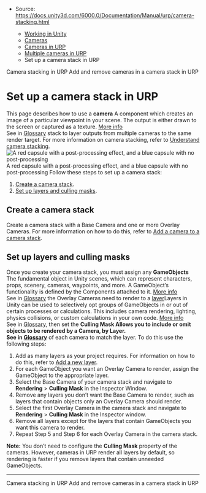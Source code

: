 * Source: https://docs.unity3d.com/6000.0/Documentation/Manual/urp/camera-stacking.html

  * [Working in Unity](https://docs.unity3d.com/6000.0/Documentation/Manual/working-in-unity.html)
  * [Cameras](https://docs.unity3d.com/6000.0/Documentation/Manual/Cameras.html)
  * [Cameras in URP](https://docs.unity3d.com/6000.0/Documentation/Manual/urp/urp-cameras-landing.html)
  * [Multiple cameras in URP](https://docs.unity3d.com/6000.0/Documentation/Manual/urp/cameras-multiple.html)
  * Set up a camera stack in URP


[](https://docs.unity3d.com/6000.0/Documentation/Manual/urp/cameras/camera-stacking-concepts.html)
Camera stacking in URP
[](https://docs.unity3d.com/6000.0/Documentation/Manual/urp/cameras/add-and-remove-cameras-in-a-stack.html)
Add and remove cameras in a camera stack in URP
# Set up a camera stack in URP
This page describes how to use a **camera** A component which creates an image of a particular viewpoint in your scene. The output is either drawn to the screen or captured as a texture. [More info](https://docs.unity3d.com/6000.0/Documentation/Manual/CamerasOverview.html)  
See in [Glossary](https://docs.unity3d.com/6000.0/Documentation/Manual/Glossary.html#Camera) stack to layer outputs from multiple cameras to the same render target. For more information on camera stacking, refer to [Understand camera stacking](https://docs.unity3d.com/6000.0/Documentation/Manual/urp/cameras/camera-stacking-concepts.html).
![A red capsule with a post-processing effect, and a blue capsule with no post-processing](https://docs.unity3d.com/6000.0/Documentation/uploads/urp/camera-stacking-blur-background.png) A red capsule with a post-processing effect, and a blue capsule with no post-processing
Follow these steps to set up a camera stack:
  1. [Create a camera stack](https://docs.unity3d.com/6000.0/Documentation/Manual/urp/camera-stacking.html#create-a-camera-stack).
  2. [Set up layers and culling masks](https://docs.unity3d.com/6000.0/Documentation/Manual/urp/camera-stacking.html#set-up-layers-and-culling-masks).


## Create a camera stack
Create a camera stack with a Base Camera and one or more Overlay Cameras.
For more information on how to do this, refer to [Add a camera to a camera stack](https://docs.unity3d.com/6000.0/Documentation/Manual/urp/cameras/add-and-remove-cameras-in-a-stack.html).
## Set up layers and culling masks
Once you create your camera stack, you must assign any **GameObjects** The fundamental object in Unity scenes, which can represent characters, props, scenery, cameras, waypoints, and more. A GameObject’s functionality is defined by the Components attached to it. [More info](https://docs.unity3d.com/6000.0/Documentation/Manual/class-GameObject.html)  
See in [Glossary](https://docs.unity3d.com/6000.0/Documentation/Manual/Glossary.html#GameObject) the Overlay Cameras need to render to a [layer](https://docs.unity3d.com/6000.0/Documentation/Manual/Layers.html)Layers in Unity can be used to selectively opt groups of GameObjects in or out of certain processes or calculations. This includes camera rendering, lighting, physics collisions, or custom calculations in your own code. [More info](https://docs.unity3d.com/6000.0/Documentation/Manual/Layers.html)  
See in [Glossary](https://docs.unity3d.com/6000.0/Documentation/Manual/Glossary.html#Layer), then set the ****Culling Mask** Allows you to include or omit objects to be rendered by a Camera, by Layer.  
See in [Glossary](https://docs.unity3d.com/6000.0/Documentation/Manual/Glossary.html#CullingMask)** of each camera to match the layer.
To do this use the following steps:
  1. Add as many layers as your project requires. For information on how to do this, refer to [Add a new layer](https://docs.unity3d.com/6000.0/Documentation/Manual/create-layers.html).
  2. For each GameObject you want an Overlay Camera to render, assign the GameObject to the appropriate layer.
  3. Select the Base Camera of your camera stack and navigate to **Rendering** > **Culling Mask** in the Inspector Window.
  4. Remove any layers you don’t want the Base Camera to render, such as layers that contain objects only an Overlay Camera should render.
  5. Select the first Overlay Camera in the camera stack and navigate to **Rendering** > **Culling Mask** in the Inspector window.
  6. Remove all layers except for the layers that contain GameObjects you want this camera to render.
  7. Repeat Step 5 and Step 6 for each Overlay Camera in the camera stack.


**Note:** You don’t need to configure the **Culling Mask** property of the cameras. However, cameras in URP render all layers by default, so rendering is faster if you remove layers that contain unneeded GameObjects.
* * *
[](https://docs.unity3d.com/6000.0/Documentation/Manual/urp/cameras/camera-stacking-concepts.html)
Camera stacking in URP
[](https://docs.unity3d.com/6000.0/Documentation/Manual/urp/cameras/add-and-remove-cameras-in-a-stack.html)
Add and remove cameras in a camera stack in URP
